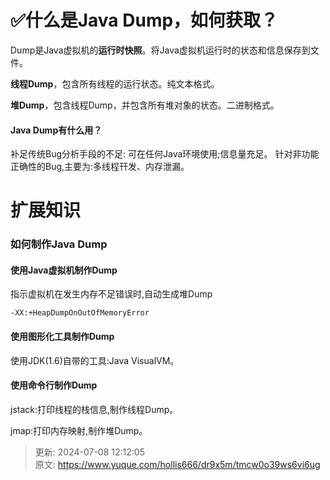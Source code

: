 # ✅什么是Java Dump，如何获取？

Dump是Java虚拟机的**运行时快照**。将Java虚拟机运行时的状态和信息保存到文件。



**线程Dump**，包含所有线程的运行状态。纯文本格式。



**堆Dump**，包含线程Dump，并包含所有堆对象的状态。二进制格式。



#### Java Dump有什么用？


补足传统Bug分析手段的不足: 可在任何Java环境使用;信息量充足。 针对非功能正确性的Bug,主要为:多线程幵发、内存泄漏。



# 扩展知识
### 如何制作Java Dump
#### 使用Java虚拟机制作Dump


指示虚拟机在发生内存不足错误时,自动生成堆Dump



```plain
-XX:+HeapDumpOnOutOfMemoryError
```



#### 使用图形化工具制作Dump
使用JDK(1.6)自带的工具:Java VisualVM。

#### 使用命令行制作Dump
jstack:打印线程的栈信息,制作线程Dump。

jmap:打印内存映射,制作堆Dump。





> 更新: 2024-07-08 12:12:05  
> 原文: <https://www.yuque.com/hollis666/dr9x5m/tmcw0o39ws6vi6ug>